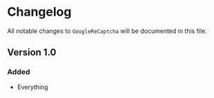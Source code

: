 # Changelog

All notable changes to `GoogleReCaptcha` will be documented in this file.

## Version 1.0

### Added
- Everything
